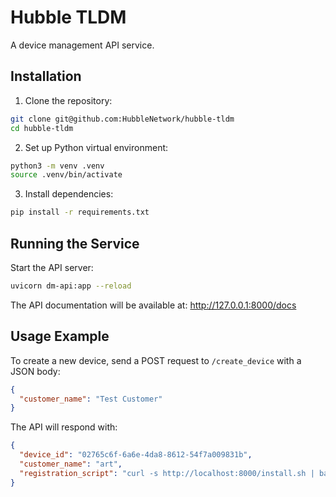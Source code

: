 # Hubble TLDM

A device management API service.

## Installation

1. Clone the repository:
```bash
git clone git@github.com:HubbleNetwork/hubble-tldm
cd hubble-tldm
```

2. Set up Python virtual environment:
```bash
python3 -m venv .venv
source .venv/bin/activate
```

3. Install dependencies:
```bash
pip install -r requirements.txt
```

## Running the Service

Start the API server:
```bash
uvicorn dm-api:app --reload
```

The API documentation will be available at: http://127.0.0.1:8000/docs

## Usage Example

To create a new device, send a POST request to `/create_device` with a JSON body:

```json
{
  "customer_name": "Test Customer"
}
```

The API will respond with:

```json
{
  "device_id": "02765c6f-6a6e-4da8-8612-54f7a009831b",
  "customer_name": "art",
  "registration_script": "curl -s http://localhost:8000/install.sh | bash -s -- --device-id 02765c6f-6a6e-4da8-8612-54f7a009831b"
}
```
